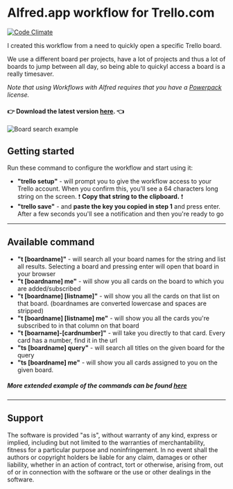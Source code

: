 
# Alfred.app workflow for Trello.com
[![Code Climate](https://codeclimate.com/github/janhenckens/alfredapp-trello/badges/gpa.svg)](https://codeclimate.com/github/janhenckens/alfredapp-trello)

I created this workflow from a need to quickly open a specific Trello board.

We use a different board per projects, have a lot of projects and thus a lot of boards to jump between all day, so being able to quickyl access a board is a really timesaver.

*Note that using Workflows with Alfred requires that you have a [Powerpack](http://www.alfredapp.com/powerpack/) license.*

#### :point_right: Download the latest version [here](https://github.com/janhenckens/alfredapp-trello/releases/download/v1.3.0/Trello.for.Alfred.alfredworkflow). :point_left:

![Board search example](https://raw.githubusercontent.com/janhenckens/alfredapp-trello/gh-pages/assets/alfred_trello_example.png)


## Getting started

Run these command to configure the workflow and start using it:

- **"trello setup"** - will prompt you to give the workflow access to your Trello account. When you confirm this, you'll see a 64 characters long string on the screen. :exclamation: **Copy that string to the clipboard.** :exclamation:
- **"trello save"** - and **paste the key you copied in step 1** and press enter. After a few seconds you'll see a notification and then you're ready to go
---

## Available command
- **"t [boardname]"** - will search all your board names for the string and list all results. Selecting a board and pressing enter will open that board in your browser
- **"t [boardname] me"** - will show you all cards on the board to which you are added/subscribed
- **"t [boardname] [listname]"** - will show you all the cards on that list on that board. (boardnames are converted lowercase and spaces are stripped)
- **"t [boardname] [listname] me"** - will show you all the cards you're subscribed to in that column on that board
- **"t [boarname]-[cardnumber]"** - will take you directly to that card. Every card has a number, find it in the url
- **"ts [boardname] query"** - will search all titles on the given board for the query
- **"ts [boardname] me"** - will show you all cards assigned to you on the given board.

##### More extended example of the commands can be found [here](https://github.com/janhenckens/alfredapp-trello/wiki/available-commands)

---
## Support

The software is provided "as is", without warranty of any kind, express or implied, including but not limited to the warranties of merchantability, fitness for a particular purpose and noninfringement. In no event shall the authors or copyright holders be liable for any claim, damages or other liability, whether in an action of contract, tort or otherwise, arising from, out of or in connection with the software or the use or other dealings in the software.